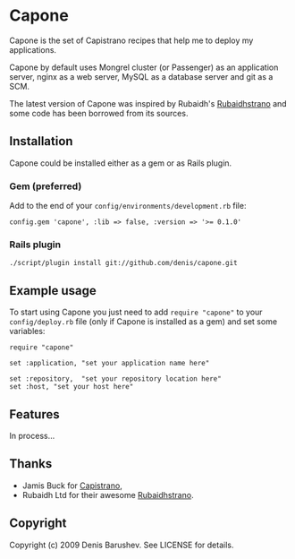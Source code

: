 # Capone

Capone is the set of Capistrano recipes that help me to deploy my
applications.

Capone by default uses Mongrel cluster (or Passenger) as an application
server, nginx as a web server, MySQL as a database server and git as a SCM.

The latest version of Capone was inspired by Rubaidh's
[Rubaidhstrano](http://github.com/rubaidh/rubaidhstrano) and some code has
been borrowed from its sources.

## Installation

Capone could be installed either as a gem or as Rails plugin.

### Gem (preferred)

Add to the end of your `config/environments/development.rb` file:

    config.gem 'capone', :lib => false, :version => '>= 0.1.0'

### Rails plugin

    ./script/plugin install git://github.com/denis/capone.git

## Example usage

To start using Capone you just need to add `require "capone"` to your
`config/deploy.rb` file (only if Capone is installed as a gem) and set some
variables:

    require "capone"

    set :application, "set your application name here"

    set :repository,  "set your repository location here"
    set :host, "set your host here"

## Features

In process...

## Thanks

- Jamis Buck for [Capistrano](http://github.com/jamis/capistrano),
- Rubaidh Ltd for their awesome
  [Rubaidhstrano](http://github.com/rubaidh/rubaidhstrano).

## Copyright

Copyright (c) 2009 Denis Barushev. See LICENSE for details.
